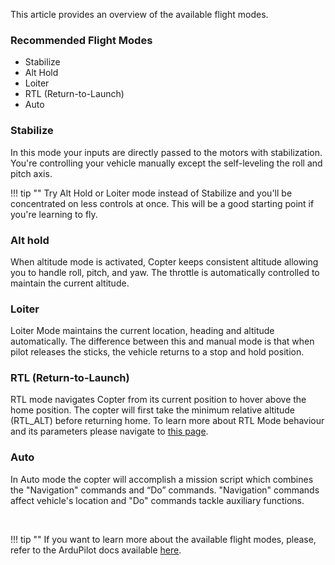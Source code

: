 This article provides an overview of the available flight modes.

### Recommended Flight Modes 

* Stabilize
* Alt Hold
* Loiter
* RTL (Return-to-Launch)
* Auto

### Stabilize

In this mode your inputs are directly passed to the motors with stabilization.
You're controlling your vehicle manually except the self-leveling the roll and pitch axis.

!!! tip ""
    Try Alt Hold or Loiter mode instead of Stabilize and you'll be concentrated on less
    controls at once. This will be a good starting point if you're learning to fly.


### Alt hold

When altitude mode is activated, Copter keeps consistent altitude allowing you
to handle roll, pitch, and yaw. The throttle is automatically controlled to
maintain the current altitude.

### Loiter

Loiter Mode maintains the current location, heading and altitude automatically.
The difference between this and manual mode is that when pilot releases the sticks,
the vehicle returns to a stop and hold position.

### RTL (Return-to-Launch)

RTL mode navigates Copter from its current position to hover above the home position.
The copter will first take the minimum relative altitude (RTL_ALT) before returning
home. To learn more about RTL Mode behaviour and its parameters please navigate to
[this page](http://ardupilot.org/copter/docs/rtl-mode.html).

### Auto

In Auto mode the copter will accomplish a mission script which combines the "Navigation"
commands and “Do” commands. "Navigation" commands affect vehicle's location and "Do"
commands tackle auxiliary functions.

<br>

!!! tip ""
    If you want to learn more about the available flight modes, please, refer to the ArduPilot docs available [here](http://ardupilot.org/copter/docs/flight-modes.html).

